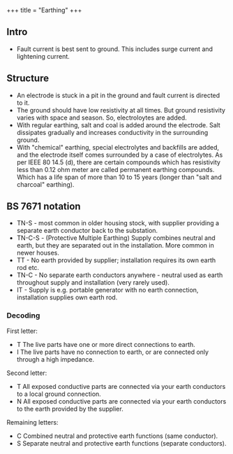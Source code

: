+++
title = "Earthing"
+++

## Intro
- Fault current is best sent to ground. This includes surge current and lightening current.

## Structure
- An electrode is stuck in a pit in the ground and fault current is directed to it.
- The ground should have low resistivity at all times. But ground resistivity varies with space and season. So, electroloytes are added.
- With regular earthing, salt and coal is added around the electrode. Salt dissipates gradually and increases conductivity in the surrounding ground.
- With "chemical" earthing, special electrolytes and backfills are added, and the electrode itself comes surrounded by a case of electrolytes. As per IEEE 80 14.5 (d), there are certain compounds which has resistivity less than 0.12 ohm meter are called permanent earthing compounds. Which has a life span of more than 10 to 15 years (longer than "salt and charcoal" earthing).

## BS 7671 notation
- TN-S - most common in older housing stock, with supplier providing a separate earth conductor back to the substation. 
- TN-C-S - (Protective Multiple Earthing) Supply combines neutral and earth, but they are separated out in the installation. More common in newer houses. 
- TT -  No earth provided by supplier; installation requires its own earth rod etc.
- TN-C - No separate earth conductors anywhere - neutral used as earth throughout supply and installation (very rarely used).
- IT - Supply is e.g. portable generator with no earth connection, installation supplies own earth rod.

### Decoding
First letter:

- T The live parts have one or more direct connections to earth.
- I The live parts have no connection to earth, or are connected only through a high impedance. 

Second letter:

- T All exposed conductive parts are connected via your earth conductors to a local ground connection.
- N All exposed conductive parts are connected via your earth conductors to the earth provided by the supplier.

Remaining letters:

- C Combined neutral and protective earth functions (same conductor).
- S Separate neutral and protective earth functions (separate conductors). 

